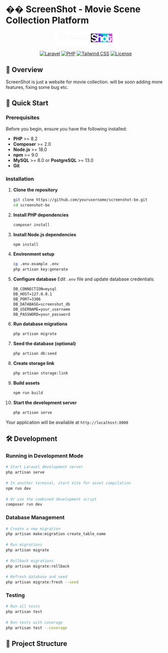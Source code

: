 # �� ScreenShot - Movie Scene Collection Platform

<div align="center">
  <img src="public/images/sslogo.png" alt="ScreenSpot Logo" width="200">
  
  [![Laravel](https://img.shields.io/badge/Laravel-12.x-red.svg)](https://laravel.com)
  [![PHP](https://img.shields.io/badge/PHP-8.2+-blue.svg)](https://php.net)
  [![Tailwind CSS](https://img.shields.io/badge/Tailwind-3.x-38B2AC.svg)](https://tailwindcss.com)
  [![License](https://img.shields.io/badge/License-MIT-green.svg)](LICENSE)
</div>

## 📖 Overview

ScreenShot is just a website for movie collection. will be soon adding more features, fixing some bug etc.

## 🚀 Quick Start

### Prerequisites

Before you begin, ensure you have the following installed:

- **PHP** >= 8.2
- **Composer** >= 2.0
- **Node.js** >= 18.0
- **npm** >= 9.0
- **MySQL** >= 8.0 or **PostgreSQL** >= 13.0
- **Git**

### Installation

1. **Clone the repository**
   ```bash
   git clone https://github.com/yourusername/screenshot-be.git
   cd screenshot-be
   ```

2. **Install PHP dependencies**
   ```bash
   composer install
   ```

3. **Install Node.js dependencies**
   ```bash
   npm install
   ```

4. **Environment setup**
   ```bash
   cp .env.example .env
   php artisan key:generate
   ```

5. **Configure database**
   Edit `.env` file and update database credentials:
   ```env
   DB_CONNECTION=mysql
   DB_HOST=127.0.0.1
   DB_PORT=3306
   DB_DATABASE=screenshot_db
   DB_USERNAME=your_username
   DB_PASSWORD=your_password
   ```

6. **Run database migrations**
   ```bash
   php artisan migrate
   ```

7. **Seed the database (optional)**
   ```bash
   php artisan db:seed
   ```

8. **Create storage link**
   ```bash
   php artisan storage:link
   ```

9. **Build assets**
   ```bash
   npm run build
   ```

10. **Start the development server**
    ```bash
    php artisan serve
    ```

Your application will be available at `http://localhost:8000`

## 🛠️ Development

### Running in Development Mode

```bash
# Start Laravel development server
php artisan serve

# In another terminal, start Vite for asset compilation
npm run dev

# Or use the combined development script
composer run dev
```

### Database Management

```bash
# Create a new migration
php artisan make:migration create_table_name

# Run migrations
php artisan migrate

# Rollback migrations
php artisan migrate:rollback

# Refresh database and seed
php artisan migrate:fresh --seed
```

### Testing

```bash
# Run all tests
php artisan test

# Run tests with coverage
php artisan test --coverage
```

## 📁 Project Structure
